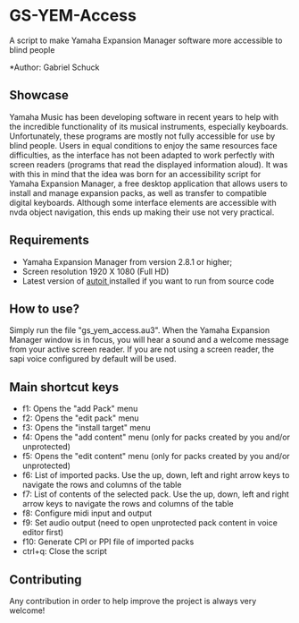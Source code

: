 # GS-YEM-Access
A script to make Yamaha Expansion Manager software more accessible to blind people

*Author:  Gabriel Schuck
## Showcase

Yamaha Music has been developing software in recent years to help with the incredible functionality of its musical instruments, especially keyboards.
Unfortunately, these programs are mostly not fully accessible for use by blind people.
Users in equal conditions to enjoy the same resources face difficulties, as the interface has not been adapted to work perfectly with screen readers (programs that read the displayed information aloud).
It was with this in mind that the idea was born for an accessibility script for Yamaha Expansion Manager, a free desktop application that allows users to install and manage expansion packs, as well as transfer to compatible digital keyboards.
Although some interface elements are accessible with nvda object navigation, this ends up making their use not very practical.

## Requirements
<ul>
<li>Yamaha Expansion Manager from version 2.8.1 or higher;</li>
<li>Screen resolution 1920 X 1080 (Full HD)</li>
<li>Latest version of
<a href="https://www.autoitscript.com/site/autoit/downloads/">autoit </a> installed if you want to run from source code</li>
</ul>

## How to use?

Simply run the file "gs_yem_access.au3".
When the Yamaha Expansion Manager window is in focus, you will hear a sound and a welcome message from your active screen reader.
If you are not using a screen reader, the sapi voice configured by default will be used.

## Main shortcut keys
<ul>
<li>f1: Opens the "add Pack" menu</li>
<li>f2: Opens the "edit pack" menu</li>
<li>f3: Opens the "install target" menu</li>
<li>f4: Opens the "add content" menu (only for packs created by you and/or unprotected)</li>
<li>f5: Opens the "edit content" menu (only for packs created by you and/or unprotected)</li>
<li>f6: List of imported packs. Use the up, down, left and right arrow keys to navigate the rows and columns of the table</li>
<li>f7: List of contents of the selected pack. Use the up, down, left and right arrow keys to navigate the rows and columns of the table</li>
<li>f8: Configure midi input and output</li>
<li>f9: Set audio output (need to open unprotected pack content in voice editor first)</li>
<li>f10: Generate CPI or PPI file of imported packs</li>
<li>ctrl+q: Close the script</li>
</ul>

## Contributing
Any contribution in order to help improve the project is always very welcome!
